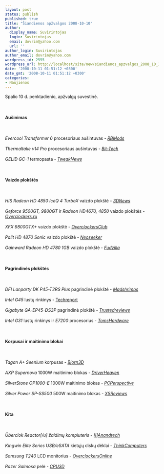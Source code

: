 ```yaml
---
layout: post
status: publish
published: true
title: "Šiandienos apžvalgos 2008-10-10"
author:
  display_name: Suvirintojas
  login: Suvirintojas
  email: dovrim@yahoo.com
  url: ''
author_login: Suvirintojas
author_email: dovrim@yahoo.com
wordpress_id: 2555
wordpress_url: http://localhost/site/new/siandienos_apzvalgos_2008_10_10/
date: '2008-10-11 01:51:12 +0300'
date_gmt: '2008-10-11 01:51:12 +0300'
categories:
- Naujienos
---
```

<p>Spalio 10 d. penktadienio, apžvalgų suvestinė.<br />
<br><br />
<br><b>Aušinimas</b><br />
<br><br />
<br><i>Evercool Transformer 6</i> procesoriaus aušintuvas - <a class="ns" href="http://www.rbmods.com/Articles/Evercool/Transformer/1.php"><i>RBMods</i></a><br />
<br><i>Thermaltake v14 Pro</i> procesoriaus aušintuvas - <a class="ns" href="http://www.bit-tech.net/hardware/2008/10/10/thermaltake-v14-pro/1"><i>Bit-Tech</i></a><br />
<br><i>GELID GC-1</i> termopasta - <a class="ns" href="http://www.tweaknews.net/reviews/gelid_gc-1_thermal_compound/"><i>TweakNews</i></a><br />
<br><br />
<br><b>Vaizdo plokštės</b><br />
<br><br />
<br><i>HIS Radeon HD 4850 IceQ 4 TurboX</i> vaizdo plokštė - <a class="ns" href="http://www.3dnews.ru/video/his_radeon_hd_4850_iceq_4_turbox/"><i>3DNews</i></a><br />
<br><i>Geforce 9500GT, 9800GT</i> ir <i>Radeon HD4670, 4850</i> vaizdo plokštės - <a class="ns" href="http://www.overclockers.ru/lab/30646.shtml"><i>Overclockers.ru</i></a><br />
<br><i>XFX 9800GTX+</i> vaizdo plokštė - <a class="ns" href="http://www.overclockersclub.com/reviews/xfx_9800gtx_/"><i>OverclockersClub</i></a><br />
<br><i>Palit HD 4870 Sonic</i> vaizdo plokštė - <a class="ns" href="http://www.neoseeker.com/Articles/Hardware/Reviews/palit4870sonic/"><i>Neoseeker</i></a><br />
<br><i>Gainward Radeon HD 4780 1GB</i> vaizdo plokštė - <a class="ns" href="http://www.fudzilla.com/index.php?option=com_content&amp;task=view&amp;id=9871&amp;Itemid=1"><i>Fudzilla</i></a><br />
<br><br />
<br><b>Pagrindinės plokštės</b><br />
<br><br />
<br><i>DFI Lanparty DK P45-T2RS Plus</i> pagrindinė plokštė - <a class="ns" href="http://www.madshrimps.be/?action=getarticle&amp;articID=873"><i>Madshrimps</i></a><br />
<br><i>Intel G45</i> lustų rinkinys - <a class="ns" href="http://techreport.com/articles.x/15653">Techreport</a><br />
<br><i>Gigabyte GA-EP45-DS3P</i> pagrindinė plokštė - <a class="ns" href="http://www.trustedreviews.com/motherboards/review/2008/10/09/Gigabyte-GA-EP45-DS3P/p1"><i>Trustedreviews</i></a><br />
<br><i>Intel G31</i> lustų rinkinys ir <i>E7200</i> procesorius - <a class="ns" href="http://www.tomshardware.com/reviews/intel-e7200-g31,2039.html"><i>TomsHardware</i></a><br />
<br><br />
<br><b>Korpusai ir maitinimo blokai</b><br />
<br><br />
<br><i>Tagan A+ Seenium</i> korpusas - <a class="ns" href="http://www.bjorn3d.com/read.php?cID=1349"><i>Bjorn3D</i></a><br />
<br><i>AXP Supernova</i> 1000W maitinimo blokas - <a class="ns" href="http://www.driverheaven.net/reviews.php?reviewid=643"><i>DriverHeaven</i></a><br />
<br><i>SilverStone OP1000-E</i> 1000W maitinimo blokas - <a class="ns" href="http://www.pcper.com/article.php?aid=625"><i>PCPerspective</i></a><br />
<br><i>Silver Power SP-SS500</i> 500W maitinimo blokas - <a class="ns" href="http://www.xsreviews.co.uk/reviews/power-supply-units/silver-power-sp-ss500/"><i>XSReviews</i></a><br />
<br><br />
<br><b>Kita</b><br />
<br><br />
<br><i>Überclok Reactor[/u] žaidimų kompiuteris - <a class="ns" href="http://www.anandtech.com/systems/showdoc.aspx?i=3429">[i]Anandtech</i></a><br />
<br><i>Kingwin Elite Series USB/eSATA</i> kietųjų diskų dėklai - <a class="ns" href="http://www.thinkcomputers.org/index.php?x=reviews&amp;id=858"><i>ThinkComputers</i></a><br />
<br><i>Samsung T240</i> LCD monitorius - <a class="ns" href="http://www.overclockersonline.net/?page=articles&amp;num=2051"><i>OverclockersOnline</i></a><br />
<br><i>Razer Salmosa</i> pelė - <a class="ns" href="http://www.cpu3d.com/review/6212-1/razer-salmosa-gaming-mouse/introduction.html"><i>CPU3D</i></a><br />
<br><br />
<br><br />
<br></p>
